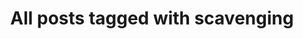 ---
layout: tag
title: "All posts tagged with scavenging"
permalink: /weblog/tags/scavenging/
taxonomy: scavenging
---
